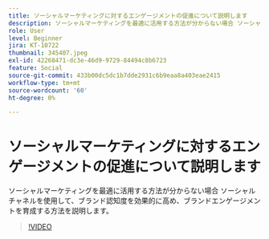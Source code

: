```yaml
---
title: ソーシャルマーケティングに対するエンゲージメントの促進について説明します
description: ソーシャルマーケティングを最適に活用する方法が分からない場合 ソーシャルチャネルを使用して、ブランド認知度を効果的に高め、ブランドエンゲージメントを育成する方法を説明します。
role: User
level: Beginner
jira: KT-10722
thumbnail: 345407.jpeg
exl-id: 42268471-dc3e-46d9-9729-84494c8b6723
feature: Social
source-git-commit: 433b00dc5dc1b7dde2931c6b9eaa8a403eae2415
workflow-type: tm+mt
source-wordcount: '60'
ht-degree: 0%

---
```


# ソーシャルマーケティングに対するエンゲージメントの促進について説明します

ソーシャルマーケティングを最適に活用する方法が分からない場合 ソーシャルチャネルを使用して、ブランド認知度を効果的に高め、ブランドエンゲージメントを育成する方法を説明します。

>[!VIDEO](https://video.tv.adobe.com/v/345407/?quality=12&learn=on)
